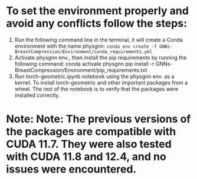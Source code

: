 # To set the environment properly and avoid any conflicts follow the steps:
1. Run the following command line in the terminal, it will create a Conda environment with the name physgnn:
  `conda env create -f GNNs-BreastCompression/Environment/conda_requirements.yml`
2. Activate physgnn env., then install the pip requirements by running the following command:
  conda activate physgnn
  pip install -r GNNs-BreastCompression/Environment/pip_requirements.txt
3. Run torch-geometric.ipynb notebook using the physgnn env. as a kernel. To install torch-geometric and other important packages from a wheel. The rest of the notebook is to verify that the packages were installed correctly.

# Note: Note: The previous versions of the packages are compatible with CUDA 11.7. They were also tested with CUDA 11.8 and 12.4, and no issues were encountered.
